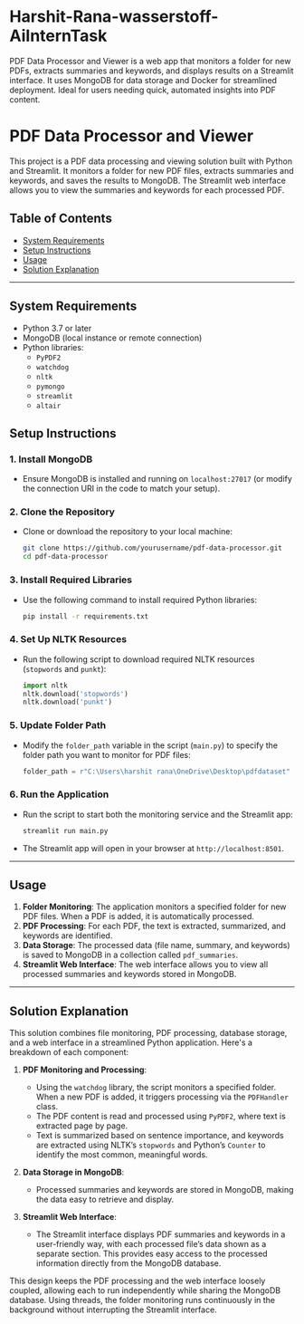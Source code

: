 # Harshit-Rana-wasserstoff-AiInternTask
 PDF Data Processor and Viewer is a web app that monitors a folder for new PDFs, extracts summaries and keywords, and displays results on a Streamlit interface. It uses MongoDB for data storage and Docker for streamlined deployment. Ideal for users needing quick, automated insights into PDF content.
# PDF Data Processor and Viewer

This project is a PDF data processing and viewing solution built with Python and Streamlit. It monitors a folder for new PDF files, extracts summaries and keywords, and saves the results to MongoDB. The Streamlit web interface allows you to view the summaries and keywords for each processed PDF.

## Table of Contents
- [System Requirements](#system-requirements)
- [Setup Instructions](#setup-instructions)
- [Usage](#usage)
- [Solution Explanation](#solution-explanation)

---

## System Requirements
- Python 3.7 or later
- MongoDB (local instance or remote connection)
- Python libraries:
  - `PyPDF2`
  - `watchdog`
  - `nltk`
  - `pymongo`
  - `streamlit`
  - `altair`

## Setup Instructions

### 1. Install MongoDB
   - Ensure MongoDB is installed and running on `localhost:27017` (or modify the connection URI in the code to match your setup).

### 2. Clone the Repository
   - Clone or download the repository to your local machine:
     ```bash
     git clone https://github.com/yourusername/pdf-data-processor.git
     cd pdf-data-processor
     ```

### 3. Install Required Libraries
   - Use the following command to install required Python libraries:
     ```bash
     pip install -r requirements.txt
     ```

### 4. Set Up NLTK Resources
   - Run the following script to download required NLTK resources (`stopwords` and `punkt`):
     ```python
     import nltk
     nltk.download('stopwords')
     nltk.download('punkt')
     ```

### 5. Update Folder Path
   - Modify the `folder_path` variable in the script (`main.py`) to specify the folder path you want to monitor for PDF files:
     ```python
     folder_path = r"C:\Users\harshit rana\OneDrive\Desktop\pdfdataset"
     ```

### 6. Run the Application
   - Run the script to start both the monitoring service and the Streamlit app:
     ```bash
     streamlit run main.py
     ```
   - The Streamlit app will open in your browser at `http://localhost:8501`.

---

## Usage

1. **Folder Monitoring**: The application monitors a specified folder for new PDF files. When a PDF is added, it is automatically processed.
2. **PDF Processing**: For each PDF, the text is extracted, summarized, and keywords are identified.
3. **Data Storage**: The processed data (file name, summary, and keywords) is saved to MongoDB in a collection called `pdf_summaries`.
4. **Streamlit Web Interface**: The web interface allows you to view all processed summaries and keywords stored in MongoDB.

---

## Solution Explanation

This solution combines file monitoring, PDF processing, database storage, and a web interface in a streamlined Python application. Here's a breakdown of each component:

1. **PDF Monitoring and Processing**:
   - Using the `watchdog` library, the script monitors a specified folder. When a new PDF is added, it triggers processing via the `PDFHandler` class.
   - The PDF content is read and processed using `PyPDF2`, where text is extracted page by page.
   - Text is summarized based on sentence importance, and keywords are extracted using NLTK’s `stopwords` and Python’s `Counter` to identify the most common, meaningful words.

2. **Data Storage in MongoDB**:
   - Processed summaries and keywords are stored in MongoDB, making the data easy to retrieve and display.

3. **Streamlit Web Interface**:
   - The Streamlit interface displays PDF summaries and keywords in a user-friendly way, with each processed file’s data shown as a separate section. This provides easy access to the processed information directly from the MongoDB database.

This design keeps the PDF processing and the web interface loosely coupled, allowing each to run independently while sharing the MongoDB database. Using threads, the folder monitoring runs continuously in the background without interrupting the Streamlit interface.
